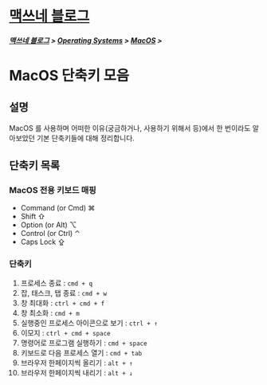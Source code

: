 <link rel="stylesheet" type="text/css" href="/css/style-header.css">
<link href="https://cdn.jsdelivr.net/npm/bootstrap@5.3.0-alpha1/dist/css/bootstrap.min.css" rel="stylesheet" integrity="sha384-GLhlTQ8iRABdZLl6O3oVMWSktQOp6b7In1Zl3/Jr59b6EGGoI1aFkw7cmDA6j6gD" crossorigin="anonymous">

<div class="sticky-top bg-white pt-1 pb-2">
<h1><a href="/">맥쓰네 블로그</a></h1>
<h5> 
<a href="/">맥쓰네 블로그</a>
>
<a href="/operating_systems/">Operating Systems</a>
>
<a href="/operating_systems/macos/">MacOS</a>
>
</h5>
</div>

# MacOS 단축키 모음
## 설명
MacOS 를 사용하며 어떠한 이유(궁금하거나, 사용하기 위해서 등)에서 한 번이라도 알아보았던 기본 단축키들에 대해 정리합니다.

## 단축키 목록
### MacOS 전용 키보드 매핑

- Command (or Cmd) ⌘
- Shift ⇧
- Option (or Alt) ⌥
- Control (or Ctrl) ⌃
- Caps Lock ⇪

### 단축키

1. 프로세스 종료 : `cmd + q`
1. 잡, 태스크, 탭 종료 : `cmd + w`
1. 창 최대화 : `ctrl + cmd + f`
1. 창 최소화 : `cmd + m`
1. 실행중인 프로세스 아이콘으로 보기 : `ctrl + ↑`
1. 이모지 : `ctrl + cmd + space`
1. 명령어로 프로그램 실행하기 : `cmd + space`
1. 키보드로 다음 프로세스 열기 : `cmd + tab`
1. 브라우저 한페이지씩 올리기 : `alt + ↑`
1. 브라우저 한페이지씩 내리기 : `alt + ↓`